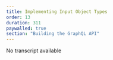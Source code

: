 ```yaml
---
title: Implementing Input Object Types
order: 13
duration: 311
paywalled: true
section: "Building the GraphQL API"
---
```


No transcript available
